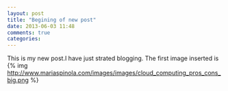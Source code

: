 ```yaml
---
layout: post
title: "Begining of new post"
date: 2013-06-03 11:48
comments: true
categories: 
---
```

This is my new post.I have just strated blogging.
The first image inserted is {% img http://www.mariaspinola.com/images/images/cloud_computing_pros_cons_big.png %}

